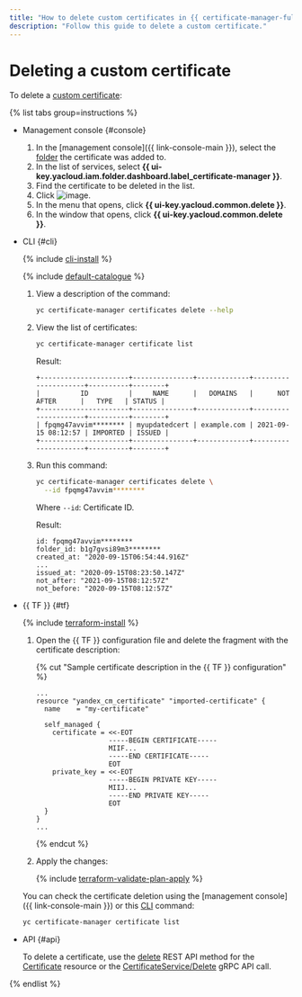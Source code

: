 ```yaml
---
title: "How to delete custom certificates in {{ certificate-manager-full-name }}"
description: "Follow this guide to delete a custom certificate."
---
```


# Deleting a custom certificate

To delete a [custom certificate](../../concepts/imported-certificate.md):

{% list tabs group=instructions %}

- Management console {#console}

   1. In the [management console]({{ link-console-main }}), select the [folder](../../../resource-manager/concepts/resources-hierarchy.md#folder) the certificate was added to.
   1. In the list of services, select **{{ ui-key.yacloud.iam.folder.dashboard.label_certificate-manager }}**.
   1. Find the certificate to be deleted in the list.
   1. Click ![image](../../../_assets/console-icons/ellipsis.svg).
   1. In the menu that opens, click **{{ ui-key.yacloud.common.delete }}**.
   1. In the window that opens, click **{{ ui-key.yacloud.common.delete }}**.

- CLI {#cli}

   {% include [cli-install](../../../_includes/cli-install.md) %}

   {% include [default-catalogue](../../../_includes/default-catalogue.md) %}

   1. View a description of the command:

      ```bash
      yc certificate-manager certificates delete --help
      ```

   1. View the list of certificates:

      ```bash
      yc certificate-manager certificate list
      ```

      Result:

      ```text
      +----------------------+---------------+-------------+---------------------+----------+--------+
      |          ID          |     NAME      |   DOMAINS   |      NOT AFTER      |   TYPE   | STATUS |
      +----------------------+---------------+-------------+---------------------+----------+--------+
      | fpqmg47avvim******** | myupdatedcert | example.com | 2021-09-15 08:12:57 | IMPORTED | ISSUED |
      +----------------------+---------------+-------------+---------------------+----------+--------+
      ```

   1. Run this command:

      ```bash
      yc certificate-manager certificates delete \
        --id fpqmg47avvim********
      ```

      Where `--id`: Certificate ID.

      Result:

      ```text
      id: fpqmg47avvim********
      folder_id: b1g7gvsi89m3********
      created_at: "2020-09-15T06:54:44.916Z"
      ...
      issued_at: "2020-09-15T08:23:50.147Z"
      not_after: "2021-09-15T08:12:57Z"
      not_before: "2020-09-15T08:12:57Z"
      ```

- {{ TF }} {#tf}

   {% include [terraform-install](../../../_includes/terraform-install.md) %}

   1. Open the {{ TF }} configuration file and delete the fragment with the certificate description:

      {% cut "Sample certificate description in the {{ TF }} configuration" %}

      ```hcl
      ...
      resource "yandex_cm_certificate" "imported-certificate" {
        name    = "my-certificate"

        self_managed {
          certificate = <<-EOT
                        -----BEGIN CERTIFICATE-----
                        MIIF...
                        -----END CERTIFICATE-----
                        EOT
          private_key = <<-EOT
                        -----BEGIN PRIVATE KEY-----
                        MIIJ...
                        -----END PRIVATE KEY-----
                        EOT
        }
      }
      ...
      ```

      {% endcut %}

   1. Apply the changes:

      {% include [terraform-validate-plan-apply](../../../_tutorials/_tutorials_includes/terraform-validate-plan-apply.md) %}

   You can check the certificate deletion using the [management console]({{ link-console-main }}) or this [CLI](../../../cli/) command:

   ```bash
   yc certificate-manager certificate list
   ```

- API {#api}

   To delete a certificate, use the [delete](../../api-ref/Certificate/delete.md) REST API method for the [Certificate](../../api-ref/Certificate/) resource or the [CertificateService/Delete](../../api-ref/grpc/certificate_service.md#Delete) gRPC API call.

{% endlist %}